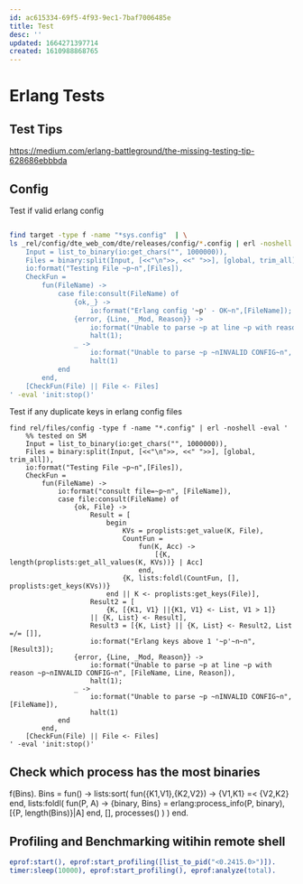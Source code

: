```yaml
---
id: ac615334-69f5-4f93-9ec1-7baf7006485e
title: Test
desc: ''
updated: 1664271397714
created: 1610988868765
---
```


# Erlang Tests





## Test Tips
https://medium.com/erlang-battleground/the-missing-testing-tip-628686ebbbda

## Config
Test if valid erlang config
```sh

find target -type f -name "*sys.config"  | \
ls _rel/config/dte_web_com/dte/releases/config/*.config | erl -noshell -eval '
    Input = list_to_binary(io:get_chars("", 1000000)),
    Files = binary:split(Input, [<<"\n">>, <<" ">>], [global, trim_all]),
    io:format("Testing File ~p~n",[Files]),
    CheckFun =
        fun(FileName) ->
            case file:consult(FileName) of
                {ok,_} ->
                    io:format("Erlang config '~p' - OK~n",[FileName]);
                {error, {Line, _Mod, Reason}} ->
                    io:format("Unable to parse ~p at line ~p with reason ~p~nINVALID CONFIG~n", [FileName, Line, Reason]),
                    halt(1);
                _ ->
                    io:format("Unable to parse ~p ~nINVALID CONFIG~n", [FileName]),
                    halt(1)
            end
        end,
    [CheckFun(File) || File <- Files]
' -eval 'init:stop()'
```
Test if any duplicate keys in erlang config files
```
find rel/files/config -type f -name "*.config" | erl -noshell -eval '
    %% tested on SM
    Input = list_to_binary(io:get_chars("", 1000000)),
    Files = binary:split(Input, [<<"\n">>, <<" ">>], [global, trim_all]),
    io:format("Testing File ~p~n",[Files]),
    CheckFun =
        fun(FileName) ->
            io:format("consult file=~p~n", [FileName]),
            case file:consult(FileName) of
                {ok, File} ->
                    Result = [
                        begin 
                            KVs = proplists:get_value(K, File),
                            CountFun = 
                                fun(K, Acc) ->
                                    [{K, length(proplists:get_all_values(K, KVs))} | Acc]
                                end,
                            {K, lists:foldl(CountFun, [], proplists:get_keys(KVs))}
                        end || K <- proplists:get_keys(File)],
                    Result2 = [
                        {K, [{K1, V1} ||{K1, V1} <- List, V1 > 1]}
                    || {K, List} <- Result],
                    Result3 = [{K, List} || {K, List} <- Result2, List =/= []],
                    io:format("Erlang keys above 1 '~p'~n~n",[Result3]);
                {error, {Line, _Mod, Reason}} ->
                    io:format("Unable to parse ~p at line ~p with reason ~p~nINVALID CONFIG~n", [FileName, Line, Reason]),
                    halt(1);
                _ ->
                    io:format("Unable to parse ~p ~nINVALID CONFIG~n", [FileName]),
                    halt(1)
            end
        end,
    [CheckFun(File) || File <- Files]
' -eval 'init:stop()'
```

## Check which process has the most binaries
f(Bins).
Bins = fun() ->
    lists:sort(
    fun({K1,V1},{K2,V2}) -> {V1,K1} =< {V2,K2} end,
    lists:foldl(
        fun(P, A) ->
        {binary, Bins} = erlang:process_info(P, binary),
        [{P, length(Bins)}|A]
        end, [],
        processes()
        )
    )
end.

## Profiling and Benchmarking witihin remote shell
```erlang
eprof:start(), eprof:start_profiling([list_to_pid("<0.2415.0>")]).
timer:sleep(10000), eprof:start_profiling(), eprof:analyze(total).
```
